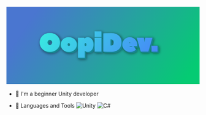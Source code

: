 ![Header](https://github.com/OOpipoo/OOpipoo/blob/main/assets/image.png)

- 🔭 I'm a beginner Unity developer

- 🌱 Languages and Tools 
![Unity](https://img.shields.io/badge/-Unity-F7EBE3?style=for-the-badge&logo=Unity&logoColor=100A08)
![C#](https://img.shields.io/badge/-Csharp-F7EBE3?style=for-the-badge&logo=Csharp&logoColor=350288)
 